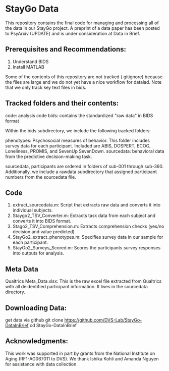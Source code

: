 # StayGo Data

This repository contains the final code for managing and processing all of the data in our StayGo project. A preprint of a data paper has been posted to PsyArxiv (UPDATE) and is under consideration at Data in Brief.

## Prerequisites and Recommendations:

1. Understand BIDS 
2. Install MATLAB

Some of the contents of this repository are not tracked (.gitignore) because the files are large and we do not yet have a nice workflow for datalad. Note that we only track key text files in bids.

## Tracked folders and their contents:

code: analysis code
bids: contains the standardized "raw data" in BIDS format 

Within the bids subdirectory, we include the following tracked folders:

phenotypes: Psychosocial measures of behavior. This folder includes survey data for each participant. Included are ABIS, DOSPERT, ECOG, Loneliness, PROMIS, and SevenUp SevenDown.
sourcedata: behavioral data from the predictive decision-making task.

sourcedata, participants are ordered in folders of sub-001 through sub-360. Additionally, we include a rawdata subdirectory that assigned participant numbers from the sourcedata file.

## Code 

1. extract_sourcedata.m: Script that extracts raw data and converts it into individual subjects. 
2. Staygo2_TSV_Converter.m: Extracts task data from each subject and converts it into BIDS format. 
3. Stago2_TSV_Comprehension.m: Extracts comprehension checks (yes/no decision and value predicted) 
4. StayGo2_extract_phenotypes.m: Specifies survey data in our sample for each participant. 
5. StayGo2_Surveys_Scored.m: Scores the participants survey responses into outputs for analysis.

## Meta Data

Qualtrics Meta_Data.xlsx: This is the raw excel file extracted from Qualtrics with all deidentified participant information. It lives in the sourcedata directory.

## Downloading Data:

 get data via github
git clone https://github.com/DVS-Lab/StayGo-DataInBrief
cd StayGo-DataInBrief

## Acknowledgments:

This work was supported in part by grants from the National Institute on Aging (RF1-AG067011 to DVS). We thank Ishika Kohli and Amanda Nguyen for assistance with data collection.